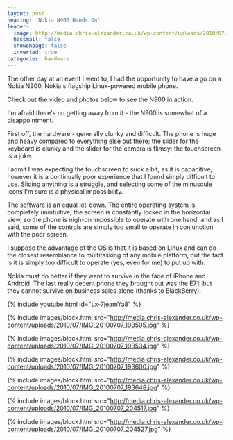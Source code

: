```yaml
---
layout: post
heading: 'Nokia N900 Hands On'
leader:
  image: http://media.chris-alexander.co.uk/wp-content/uploads/2010/07/IMG_20100707_193505.jpg
  hassmall: false
  showonpage: false
  inverted: true
categories: hardware
---
```


The other day at an event I went to, I had the opportunity to have a go on a Nokia N900, Nokia's flagship Linux-powered mobile phone.

Check out the video and photos below to see the N900 in action.

I'm afraid there's no getting away from it - the N900 is somewhat of a disappointment.

First off, the hardware - generally clunky and difficult. The phone is huge and heavy compared to everything else out there; the slider for the keyboard is clunky and the slider for the camera is flimsy; the touchscreen is a joke.

I admit I was expecting the touchscreen to suck a bit, as it is capacitive; however it is a continually poor experience that I found simply difficult to use. Sliding anything is a struggle, and selecting some of the minuscule icons I'm sure is a physical impossibility.

The software is an equal let-down. The entire operating system is completely unintuitive; the screen is constantly locked in the horizontal view, so the phone is nigh-on impossible to operate with one hand; and as I said, some of the controls are simply too small to operate in conjunction with the poor screen.

I suppose the advantage of the OS is that it is based on Linux and can do the closest resemblance to multitasking of any mobile platform, but the fact is it is simply too difficult to operate (yes, even for me) to put up with.

Nokia must do better if they want to survive in the face of iPhone and Android. The last really decent phone they brought out was the E71, but they cannot survive on business sales alone (thanks to BlackBerry).

{% include youtube.html id="Lx-7jeamYa8" %}

{% include images/block.html src="http://media.chris-alexander.co.uk/wp-content/uploads/2010/07/IMG_20100707_193505.jpg" %}

{% include images/block.html src="http://media.chris-alexander.co.uk/wp-content/uploads/2010/07/IMG_20100707_193534.jpg" %}

{% include images/block.html src="http://media.chris-alexander.co.uk/wp-content/uploads/2010/07/IMG_20100707_193600.jpg" %}

{% include images/block.html src="http://media.chris-alexander.co.uk/wp-content/uploads/2010/07/IMG_20100707_193648.jpg" %}

{% include images/block.html src="http://media.chris-alexander.co.uk/wp-content/uploads/2010/07/IMG_20100707_204517.jpg" %}

{% include images/block.html src="http://media.chris-alexander.co.uk/wp-content/uploads/2010/07/IMG_20100707_204527.jpg" %}
